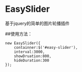 EasySlider
==========

基于jquery的简单的图片轮播插件

##使用方法：

    new EasySlider({
        containner:$('#easy-slider'),
        interval:3000,
        showDruation:800,
        hideDuration:300
    });
